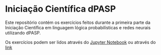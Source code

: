 # Iniciação Científica dPASP
Este repositório contém os exercícios feitos durante a primeira parte da Iniciação Científica em linguagem lógica probabilísticas e redes neurais utilizando dPASP.

Os exercícios podem ser lidos através do [Jupyter Notebook](exercicios.ipynb) ou através do [link](https://htmlpreview.github.io/?https://github.com/anapaulatf/IC-DPASP/blob/main/exercicios.html)
